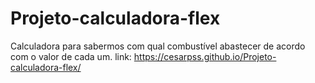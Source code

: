 # Projeto-calculadora-flex
Calculadora para sabermos com qual combustível abastecer de acordo com o valor de cada um.
link: https://cesarpss.github.io/Projeto-calculadora-flex/
